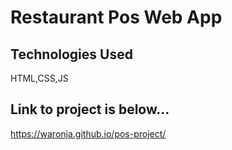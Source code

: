 # Restaurant Pos Web App

## Technologies Used 

HTML,CSS,JS

## Link to project is below...

https://waronja.github.io/pos-project/
